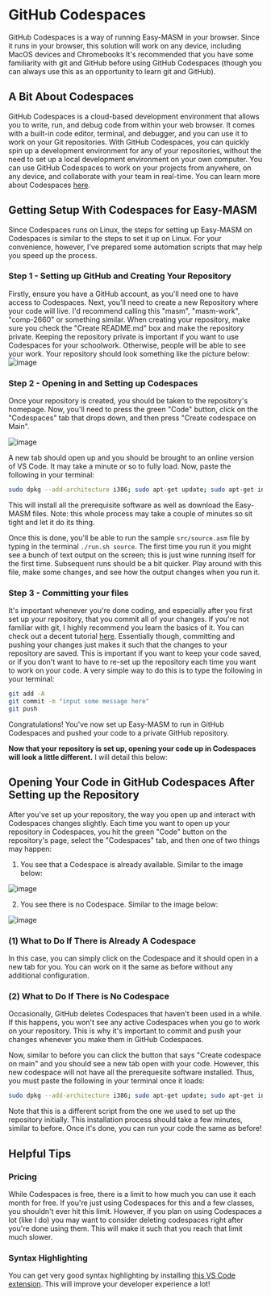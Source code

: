 # GitHub Codespaces

GitHub Codespaces is a way of running Easy-MASM in your browser. Since it runs in your browser, this solution will work on any device, including MacOS devices and Chromebooks It's recommended that you have some familiarity with git and GitHub before using GitHub Codespaces (though you can always use this as an opportunity to learn git and GitHub).

## A Bit About Codespaces

GitHub Codespaces is a cloud-based development environment that allows you to write, run, and debug code from within your web browser. It comes with a built-in code editor, terminal, and debugger, and you can use it to work on your Git repositories. With GitHub Codespaces, you can quickly spin up a development environment for any of your repositories, without the need to set up a local development environment on your own computer. You can use GitHub Codespaces to work on your projects from anywhere, on any device, and collaborate with your team in real-time. You can learn more about Codespaces [here](https://github.com/features/codespaces).

## Getting Setup With Codespaces for Easy-MASM

Since Codespaces runs on Linux, the steps for setting up Easy-MASM on Codespaces is similar to the steps to set it up on Linux. For your convenience, however, I've prepared some automation scripts that may help you speed up the process. 

### Step 1 - Setting up GitHub and Creating Your Repository

Firstly, ensure you have a GitHub account, as you'll need one to have access to Codespaces. Next, you'll need to create a new Repository where your code will live. I'd recommend calling this "masm", "masm-work", "comp-2660" or something similar. When creating your repository, make sure you check the "Create README.md" box and make the repository private. Keeping the repository private is important if you want to use Codespaces for your schoolwork. Otherwise, people will be able to see your work. Your repository should look something like the picture below:
![image](https://user-images.githubusercontent.com/47261508/210434837-66d4d937-078e-4209-8511-377b209f8748.png)

### Step 2 - Opening in and Setting up Codespaces

Once your repository is created, you should be taken to the repository's homepage. Now, you'll need to press the green "Code" button, click on the "Codespaces" tab that drops down, and then press "Create codespace on Main". 

![image](https://user-images.githubusercontent.com/47261508/210438283-8fc70727-269b-48d4-b65d-95f663a67be3.png)

A new tab should open up and you should be brought to an online version of VS Code. It may take a minute or so to fully load. Now, paste the following in your terminal:
```bash
sudo dpkg --add-architecture i386; sudo apt-get update; sudo apt-get install wine wine32 -y; git clone https://github.com/jere-mie/easy-masm; cp -r easy-masm/* .; cp easy-masm/.* .; rm -rf easy-masm;
```

This will install all the prerequisite software as well as download the Easy-MASM files. Note: this whole process may take a couple of minutes so sit tight and let it do its thing.

Once this is done, you'll be able to run the sample `src/source.asm` file by typing in the terminal `./run.sh source`. The first time you run it you might see a bunch of text output on the screen; this is just wine running itself for the first time. Subsequent runs should be a bit quicker. Play around with this file, make some changes, and see how the output changes when you run it.

### Step 3 - Committing your files

It's important whenever you're done coding, and especially after you first set up your repository, that you commit all of your changes. If you're not familiar with git, I highly recommend you learn the basics of it. You can check out a decent tutorial [here](https://www.youtube.com/watch?v=HkdAHXoRtos). Essentially though, committing and pushing your changes just makes it such that the changes to your repository are saved. This is important if you want to keep your code saved, or if you don't want to have to re-set up the repository each time you want to work on your code. A very simple way to do this is to type the following in your terminal:

```bash
git add -A
git commit -m "input some message here"
git push
```

Congratulations! You've now set up Easy-MASM to run in GitHub Codespaces and pushed your code to a private GitHub repository.

**Now that your repository is set up, opening your code up in Codespaces will look a little different.** I will detail this below:

## Opening Your Code in GitHub Codespaces After Setting up the Repository

After you've set up your repository, the way you open up and interact with Codespaces changes slightly. Each time you want to open up your repository in Codespaces, you hit the green "Code" button on the repository's page, select the "Codespaces" tab, and then one of two things may happen:

1. You see that a Codespace is already available. Similar to the image below:

![image](https://user-images.githubusercontent.com/47261508/210438172-0a14af80-63c8-4716-a7c3-7c61427cf314.png)

2. You see there is no Codespace. Similar to the image below:

![image](https://user-images.githubusercontent.com/47261508/210438283-8fc70727-269b-48d4-b65d-95f663a67be3.png)

### (1) What to Do If There is Already A Codespace

In this case, you can simply click on the Codespace and it should open in a new tab for you. You can work on it the same as before without any additional configuration.

### (2) What to Do If There is No Codespace

Occasionally, GitHub deletes Codespaces that haven't been used in a while. If this happens, you won't see any active Codespaces when you go to work on your repository. This is why it's important to commit and push your changes whenever you make them in GitHub Codespaces.

Now, similar to before you can click the button that says "Create codespace on main" and you should see a new tab open with your code. However, this new codespace will not have all the prerequesite software installed. Thus, you must paste the following in your terminal once it loads:

```bash
sudo dpkg --add-architecture i386; sudo apt-get update; sudo apt-get install wine wine32 -y;
```

Note that this is a different script from the one we used to set up the repository initially. This installation process should take a few minutes, similar to before. Once it's done, you can run your code the same as before!

## Helpful Tips

### Pricing

While Codespaces is free, there is a limit to how much you can use it each month for free. If you're just using Codespaces for this and a few classes, you shouldn't ever hit this limit. However, if you plan on using Codespaces a lot (like I do) you may want to consider deleting codespaces right after you're done using them. This will make it such that you reach that limit much slower.

### Syntax Highlighting

You can get very good syntax highlighting by installing [this VS Code extension](https://marketplace.visualstudio.com/items?itemName=blindtiger.masm). This will improve your developer experience a lot!
